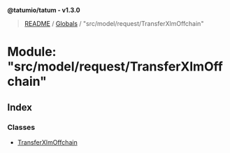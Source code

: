 **@tatumio/tatum - v1.3.0**

> [README](../README.md) / [Globals](../globals.md) / "src/model/request/TransferXlmOffchain"

# Module: "src/model/request/TransferXlmOffchain"

## Index

### Classes

* [TransferXlmOffchain](../classes/_src_model_request_transferxlmoffchain_.transferxlmoffchain.md)
